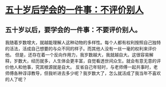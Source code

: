 # [ 五十岁后学会的一件事：不评价别人](https://github.com/ajchen01/Gitblog/issues/2)

## 五十岁以后，要学会的一件事：不要评价别人。
我随着岁数增大，就越能理解人这种动物的多样性。每个人都有权利按照自己独特的活法，活成自己想要的与众不同的样子。而其他人没有一丝一毫的权利来评价他。
但是，还存在着一个反向作用力，我岁数越大，我就越自大。这很容易解释，岁数大，经历就多，人生体会更丰富，自觉看透世间众生。就会有意无意的评价他人和他事，究其根源就是自大。
反省自己年轻时，与老师傅一起共事时，老师傅各种谆谆教导，但我听进去多少呢？我岁数大了，怎么就活成了我当年不喜欢的人了呢？